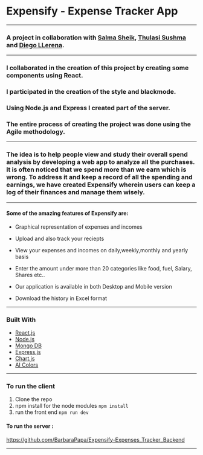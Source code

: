 # Expensify - Expense Tracker App

---

### A project in collaboration with [Salma Sheik](https://github.com/SalmaRepo), [Thulasi Sushma](https://github.com/ThulasiSushma) and [Diego LLerena](https://github.com/LLDieg).
---
### I collaborated in the creation of this project by creating some components using React.
### I participated in the creation of the style and blackmode.
### Using Node.js and Express I created part of the server.
### The entire process of creating the project was done using the Agile methodology.
---
### The idea is to help people view and study their overall spend analysis by developing a web app to analyze all the purchases. It is often noticed that we spend more than we earn which is wrong. To address it and keep a record of all the spending and earnings, we have created Expensify wherein users can keep a log of their finances and manage them wisely.
---


#### Some of the amazing features of Expensify are:

- Graphical representation of expenses and incomes

- Upload and also track your reciepts 

- View your expenses and incomes on  daily,weekly,monthly and yearly basis

- Enter the amount under more than 20 categories like food, fuel, Salary, Shares etc..

- Our application is available in both Desktop and Mobile version

- Download the history in Excel format

---

### Built With

* [React.js](https://reactjs.org/)
* [Node.js](https://nodejs.org/en/)
* [Mongo DB](https://www.mongodb.com/)
* [Express.js](https://expressjs.com/)
* [Chart.js](https://www.chartjs.org/)
* [AI Colors](https://aicolors.co/)

---

### To run the client

1. Clone the repo
2. npm install for the node modules `npm install`
3. run the front end `npm run dev`

#### To run the server :

https://github.com/BarbaraPapa/Expensify-Expenses_Tracker_Backend

---

 
